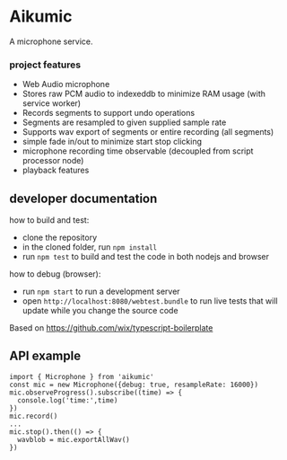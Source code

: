 # Aikumic

A microphone service.

### project features
 - Web Audio microphone 
 - Stores raw PCM audio to indexeddb to minimize RAM usage (with service worker)
 - Records segments to support undo operations
 - Segments are resampled to given supplied sample rate
 - Supports wav export of segments or entire recording (all segments)
 - simple fade in/out to minimize start stop clicking
 - microphone recording time observable (decoupled from script processor node)
 - playback features

## developer documentation
how to build and test:
 - clone the repository
 - in the cloned folder, run `npm install`
 - run `npm test` to build and test the code in both nodejs and browser

how to debug (browser):
 - run `npm start` to run a development server
 - open `http://localhost:8080/webtest.bundle` to run live tests that will update while you change the source code

Based on https://github.com/wix/typescript-boilerplate

## API example

```
import { Microphone } from 'aikumic'
const mic = new Microphone({debug: true, resampleRate: 16000})
mic.observeProgress().subscribe((time) => {
  console.log('time:',time)
})
mic.record()
...
mic.stop().then(() => {
  wavblob = mic.exportAllWav()
})
```

